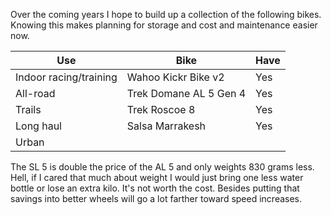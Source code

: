 Over the coming years I hope to build up a collection of the following bikes. Knowing this makes planning for storage and cost and maintenance easier now.

| Use                    | Bike                   | Have |
| ---------------------- | ---------------------- | ---- |
| Indoor racing/training | Wahoo Kickr Bike v2    | Yes  |
| All-road               | Trek Domane AL 5 Gen 4 | Yes  |
| Trails                 | Trek Roscoe 8          | Yes  |
| Long haul              | Salsa Marrakesh        | Yes  |
| Urban                  |                        |      |

The SL 5 is double the price of the AL 5 and only weights 830 grams less. Hell, if I cared that much about weight I would just bring one less water bottle or lose an extra kilo. It's not worth the cost. Besides putting that savings into better wheels will go a lot farther toward speed increases.